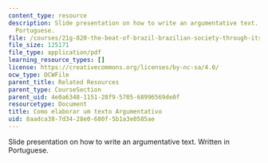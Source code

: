 ```yaml
---
content_type: resource
description: Slide presentation on how to write an argumentative text. Written in
  Portuguese.
file: /courses/21g-820-the-beat-of-brazil-brazilian-society-through-its-music-fall-2016/8aadca387d3428e0680f5b1a3e0585ae_MIT_21G_820F16_argument.pdf
file_size: 125171
file_type: application/pdf
learning_resource_types: []
license: https://creativecommons.org/licenses/by-nc-sa/4.0/
ocw_type: OCWFile
parent_title: Related Resources
parent_type: CourseSection
parent_uid: 4e0a6348-1151-28f9-5705-68996569de0f
resourcetype: Document
title: Como elaborar um texto Argumentativo
uid: 8aadca38-7d34-28e0-680f-5b1a3e0585ae
---
```

Slide presentation on how to write an argumentative text. Written in Portuguese.